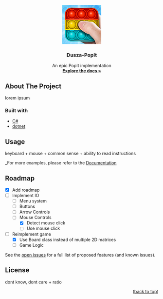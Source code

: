 <div align="center">
  <a href="https://github.com/TomaSajt/Dusza-PopIt">
    <img src="images/popit128.png" alt="Logo" width="128" height="128">
  </a>
  <h3 align="center">Dusza-PopIt</h3>
  <p align="center">
    An epic PopIt implementation
    <br />
    <a href="https://isze.hu/wp-content/uploads/2017/01/Feladat_regionalis_21-22.pdf"><strong>Explore the docs »</strong></a>
  </p>
</div>


## About The Project


lorem ipsum


### Built with

* [C#](https://docs.microsoft.com/en-us/dotnet/csharp/)
* [dotnet](https://dotnet.microsoft.com/en-us/)


## Usage

keyboard + mouse + common sense + ability to read instructions

_For more examples, please refer to the [Documentation](https://isze.hu/wp-content/uploads/2017/01/Feladat_regionalis_21-22.pdf)


## Roadmap

- [x] Add roadmap
- [ ] Implement IO
    - [ ] Menu system
    - [ ] Buttons
    - [ ] Arrow Controls
    - [ ] Mouse Controls
        - [x] Detect mouse click
        - [ ] Use mouse click
- [ ] Reimplement game
    - [x] Use Board class instead of multiple 2D matrices
    - [ ] Game Logic

See the [open issues](https://github.com/TomaSajt/Dusza-PopIt/issues) for a full list of proposed features (and known issues).


## License

dont know, dont care + ratio

<p align="right">(<a href="#top">back to top</a>)</p>